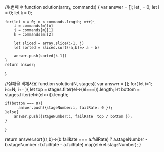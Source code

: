 //k번째 수
function solution(array, commands) {
    var answer = [];
    let j = 0;
    let i = 0;
    let k = 0;
    
    for(let m = 0; m < commands.length; m++){
        i = commands[m][0]
        j = commands[m][1]
        k = commands[m][2]
        
        let sliced = array.slice(i-1, j)
        let sorted = sliced.sort((a,b)=> a - b)
        
        answer.push(sorted[k-1])
    }
    return answer;
}

//실패율 객체사용
function solution(N, stages){
  var answer = [];
  for( let i=1; i<=N; i++ ){
    let top = stages.filter(el=>(el===i)).length;
    let bottom =  stages.filter(el=>(el>=i)).length;

    if(bottom === 0){
          answer.push({stageNumber:i, failRate: 0 });
    }else{
        answer.push({stageNumber:i, failRate: top / bottom });
    }
  }

  return answer.sort((a,b)=>(b.failRate === a.failRate) ? a.stageNumber -b.stageNumber : b.failRate - a.failRate).map(el=>el.stageNumber);
}
